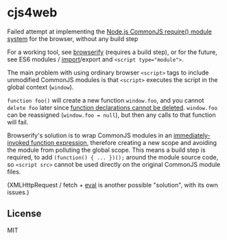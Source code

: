 # cjs4web

Failed attempt at implementing the [Node.js CommonJS require() module system](https://nodejs.org/api/modules.html) for the
browser, without any build step

For a working tool, see [browserify](http://browserify.org) (requires a build step), or for
the future, see ES6 modules / [import](https://developer.mozilla.org/en-US/docs/Web/JavaScript/Reference/Statements/import)/export
and `<script type="module">`.

The main problem with using ordinary browser `<script>` tags to include unmodified CommonJS modules
is that `<script>` executes the script in the global context (`window`).

`function foo()` will create a new function `window.foo`, and you cannot `delete foo` later since
[function declarations cannot be deleted](http://stackoverflow.com/questions/16498247/javascript-delete-a-function).
`window.foo` can be reassigned (`window.foo = null`), but then any calls to that function will
fail.

Browserify's solution is to wrap CommonJS modules in an
[immediately-invoked function expression](https://en.wikipedia.org/wiki/Immediately-invoked_function_expression),
therefore creating a new scope and avoiding the module from polluting the global scope. This means
a build step is required, to add `(function() { ... })();` around the module source code, so
`<script src>` cannot be used directly on the original CommonJS module files.

(XMLHttpRequest / fetch + [eval](https://developer.mozilla.org/en-US/docs/Web/JavaScript/Reference/Global_Objects/eval) is
another possible "solution", with its own issues.)

## License

MIT
